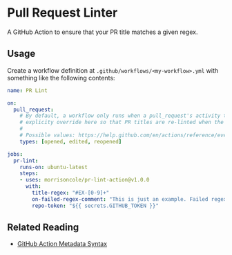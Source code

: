 # Pull Request Linter

A GitHub Action to ensure that your PR title matches a given regex.

## Usage

Create a workflow definition at `.github/workflows/<my-workflow>.yml` with something like the following contents:

```yaml
name: PR Lint

on:
  pull_request:
    # By default, a workflow only runs when a pull_request's activity type is opened, synchronize, or reopened. We
    # explicity override here so that PR titles are re-linted when the PR text content is edited.
    #
    # Possible values: https://help.github.com/en/actions/reference/events-that-trigger-workflows#pull-request-event-pull_request
    types: [opened, edited, reopened]

jobs:
  pr-lint:
    runs-on: ubuntu-latest
    steps:
    - uses: morrisoncole/pr-lint-action@v1.0.0
      with:
        title-regex: "#EX-[0-9]+"
        on-failed-regex-comment: "This is just an example. Failed regex: `%regex%`!"
        repo-token: "${{ secrets.GITHUB_TOKEN }}"

```

## Related Reading

* [GitHub Action Metadata Syntax](https://help.github.com/en/actions/automating-your-workflow-with-github-actions/metadata-syntax-for-github-actions)
